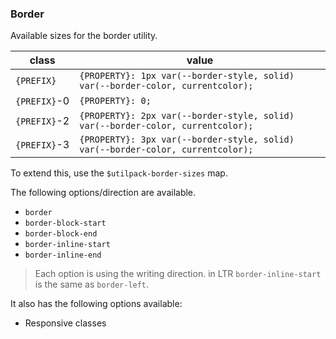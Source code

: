 ### Border

Available sizes for the border utility.

| class        | value                                                                           |
| ------------ | ------------------------------------------------------------------------------- |
| `{PREFIX}`   | `{PROPERTY}: 1px var(--border-style, solid) var(--border-color, currentcolor);` |
| `{PREFIX}`-0 | `{PROPERTY}: 0;`                                                                |
| `{PREFIX}`-2 | `{PROPERTY}: 2px var(--border-style, solid) var(--border-color, currentcolor);` |
| `{PREFIX}`-3 | `{PROPERTY}: 3px var(--border-style, solid) var(--border-color, currentcolor);` |

To extend this, use the `$utilpack-border-sizes` map.

The following options/direction are available.

- `border`
- `border-block-start`
- `border-block-end`
- `border-inline-start`
- `border-inline-end`

> Each option is using the writing direction.
> in LTR `border-inline-start` is the same as `border-left`.

It also has the following options available:
- Responsive classes
